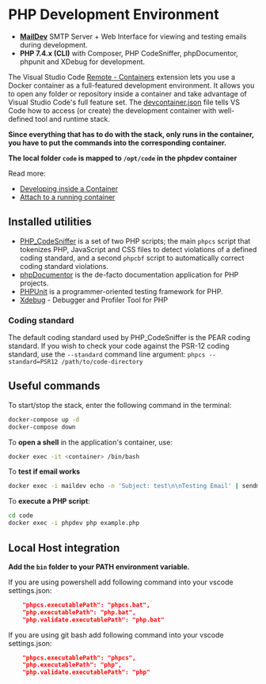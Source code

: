 # PHP Development Environment

* [**MailDev**](https://github.com/maildev/maildev) SMTP Server + Web Interface for viewing and testing emails during development.
* **PHP 7.4.x (CLI)** with Composer, PHP CodeSniffer, phpDocumentor, phpunit and XDebug for development.

The Visual Studio Code [Remote - Containers](https://marketplace.visualstudio.com/items?itemName=ms-vscode-remote.remote-containers) extension lets you use a Docker container as a full-featured development environment. It allows you to open any folder or repository inside a container and take advantage of Visual Studio Code's full feature set. The [devcontainer.json](./.devcontainer.json) file tells VS Code how to access (or create) the development container with well-defined tool and runtime stack.

**Since everything that has to do with the stack, only runs in the container, you have to put the commands into the corresponding container.**

**The local folder `code` is mapped to `/opt/code` in the phpdev container**

Read more:

* [Developing inside a Container](https://code.visualstudio.com/docs/remote/containers)
* [Attach to a running container](https://code.visualstudio.com/docs/remote/attach-container)

## Installed utilities

* [PHP_CodeSniffer](https://github.com/squizlabs/PHP_CodeSniffer) is a set of two PHP scripts; the main `phpcs` script that tokenizes PHP, JavaScript and CSS files to detect violations of a defined coding standard, and a second `phpcbf` script to automatically correct coding standard violations.
* [phpDocumentor](https://www.phpdoc.org/) is the de-facto documentation application for PHP projects.
* [PHPUnit](https://phpunit.de/) is a programmer-oriented testing framework for PHP.
* [Xdebug](https://xdebug.org/) - Debugger and Profiler Tool for PHP

### Coding standard

The default coding standard used by PHP_CodeSniffer is the PEAR coding standard. If you wish to check your code against the PSR-12 coding standard, use the `--standard` command line argument: `phpcs --standard=PSR12 /path/to/code-directory`

## Useful commands

To start/stop the stack, enter the following command in the terminal:

```bash
docker-compose up -d
docker-compose down
```

To **open a shell** in the application's container, use:

```bash
docker exec -it <container> /bin/bash
```

To **test if email works**

```bash
docker exec -i maildev echo -n 'Subject: test\n\nTesting Email' | sendmail -v testuser@localhost.local
```

To **execute a PHP script**:

```bash
cd code
docker exec -i phpdev php example.php
```

## Local Host integration

**Add the `bin` folder to your PATH environment variable.**

If you are using powershell add following command into your vscode settings.json:

```json
    "phpcs.executablePath": "phpcs.bat",
    "php.executablePath": "php.bat",
    "php.validate.executablePath": "php.bat"
```

If you are using git bash add following command into your vscode settings.json:

```json
    "phpcs.executablePath": "phpcs",
    "php.executablePath": "php",
    "php.validate.executablePath": "php"
```
